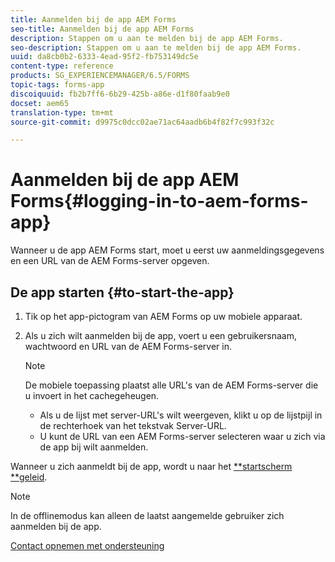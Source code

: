 ```yaml
---
title: Aanmelden bij de app AEM Forms
seo-title: Aanmelden bij de app AEM Forms
description: Stappen om u aan te melden bij de app AEM Forms.
seo-description: Stappen om u aan te melden bij de app AEM Forms.
uuid: da8cb0b2-6333-4ead-95f2-fb753149dc5e
content-type: reference
products: SG_EXPERIENCEMANAGER/6.5/FORMS
topic-tags: forms-app
discoiquuid: fb2b7ff6-6b29-425b-a86e-d1f80faab9e0
docset: aem65
translation-type: tm+mt
source-git-commit: d9975c0dcc02ae71ac64aadb6b4f82f7c993f32c

---
```



# Aanmelden bij de app AEM Forms{#logging-in-to-aem-forms-app}

Wanneer u de app AEM Forms start, moet u eerst uw aanmeldingsgegevens en een URL van de AEM Forms-server opgeven.

## De app starten {#to-start-the-app}

1. Tik op het app-pictogram van AEM Forms op uw mobiele apparaat.
1. Als u zich wilt aanmelden bij de app, voert u een gebruikersnaam, wachtwoord en URL van de AEM Forms-server in.

   >[!NOTE]
   >
   >De mobiele toepassing plaatst alle URL&#39;s van de AEM Forms-server die u invoert in het cachegeheugen.
   >
   >    * Als u de lijst met server-URL&#39;s wilt weergeven, klikt u op de lijstpijl in de rechterhoek van het tekstvak Server-URL.
   >    * U kunt de URL van een AEM Forms-server selecteren waar u zich via de app bij wilt aanmelden.


Wanneer u zich aanmeldt bij de app, wordt u naar het [**startscherm **geleid](../../forms/using/home-screen.md).

>[!NOTE]
>
>In de offlinemodus kan alleen de laatst aangemelde gebruiker zich aanmelden bij de app.

[Contact opnemen met ondersteuning](https://www.adobe.com/account/sign-in.supportportal.html)
